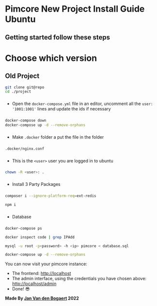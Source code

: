 # Pimcore New Project Install Guide Ubuntu

## Getting started follow these steps
# Choose which version
## Old Project 

```bash
git clone git@repo
cd ./project
```

### 
 * Open the `docker-compose.yml` file in an editor, uncomment all the `user: '1001:1001'` lines and update the ids if necessary
###

```bash
docker-compose down
docker-compose up -d --remove-orphans
```

### 
 * Make `.docker` folder a put the file in the folder
###
```bash
.docker/nginx.conf
```
###
* This is the `<user>` user you are logged in to ubuntu
###

```bash
chown -R <user>: .
```


###
* Install 3 Party Packages 
###

```bash
composer i --ignore-platform-req=ext-redis

npm i
```
###
* Database
###
```bash
docker-compose ps

docker inspect code | grep IPAdd

mysql -u root -p<password> -h <ip> pimcore < database.sql

docker-compose up -d --remove-orphans
```



You can now visit your pimcore instance:
- The frontend: <http://localhost>
- The admin interface, using the credentials you have chosen above: <http://localhost/admin>
- Done! 😎

**Made By [Jan Van den Bogaert](https://github.com/JanVDB2000) 2022**

